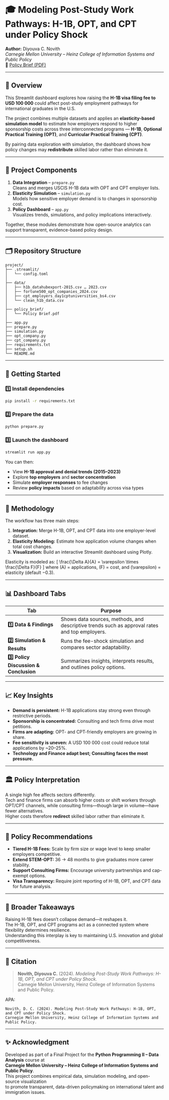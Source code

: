 # 🎓 Modeling Post-Study Work Pathways: H-1B, OPT, and CPT under Policy Shock

**Author:** Diyouva C. Novith  
*Carnegie Mellon University – Heinz College of Information Systems and Public Policy*  
📄 [Policy Brief (PDF)](./policy_brief/Policy%20Brief.pdf)

---

## 🧭 Overview

This Streamlit dashboard explores how raising the **H-1B visa filing fee to USD 100 000** could affect post-study employment pathways for international graduates in the U.S.

The project combines multiple datasets and applies an **elasticity-based simulation model** to estimate how employers respond to higher sponsorship costs across three interconnected programs — **H-1B**, **Optional Practical Training (OPT)**, and **Curricular Practical Training (CPT)**.  

By pairing data exploration with simulation, the dashboard shows how policy changes may **redistribute** skilled labor rather than eliminate it.

---

## 🧩 Project Components

1. **Data Integration** – `prepare.py`  
   Cleans and merges USCIS H-1B data with OPT and CPT employer lists.  
2. **Elasticity Simulation** – `simulation.py`  
   Models how sensitive employer demand is to changes in sponsorship cost.  
3. **Policy Dashboard** – `app.py`  
   Visualizes trends, simulations, and policy implications interactively.

Together, these modules demonstrate how open-source analytics can support transparent, evidence-based policy design.

---

## 🗂️ Repository Structure
```
project/
├── .streamlit/
│   └── config.toml
│
├── data/
│   ├── h1b_datahubexport-2015.csv … 2023.csv
│   ├── fortune500_opt_companies_2024.csv
│   ├── cpt_employers_day1cptuniversities_bs4.csv
│   └── clean_h1b_data.csv
│
├── policy_brief/
│   └── Policy Brief.pdf
│
├── app.py
├── prepare.py
├── simulation.py
├── opt_company.py
├── cpt_company.py
├── requirements.txt
├── setup.sh
└── README.md
```

---

## 🚀 Getting Started

### 1️⃣ Install dependencies
```bash
pip install -r requirements.txt
```

### 2️⃣ Prepare the data
```bash
python prepare.py
```

### 3️⃣ Launch the dashboard
```bash
streamlit run app.py
```

You can then:
- View **H-1B approval and denial trends (2015–2023)**  
- Explore **top employers** and **sector concentration**  
- Simulate **employer responses** to fee changes  
- Review **policy impacts** based on adaptability across visa types  

---

## 🧮 Methodology

The workflow has three main steps:

1. **Integration:** Merge H-1B, OPT, and CPT data into one employer-level dataset.  
2. **Elasticity Modeling:** Estimate how application volume changes when total cost changes.  
3. **Visualization:** Build an interactive Streamlit dashboard using Plotly.

Elasticity is modeled as:
\[
\frac{\Delta A}{A} = \varepsilon \times \frac{\Delta F}{F}
\]
where \(A\) = applications, \(F\) = cost, and \(\varepsilon\) = elasticity (default −0.3).

---

## 📊 Dashboard Tabs

| Tab | Purpose |
|-----|----------|
| **1️⃣ Data & Findings** | Shows data sources, methods, and descriptive trends such as approval rates and top employers. |
| **2️⃣ Simulation & Results** | Runs the fee-shock simulation and compares sector adaptability. |
| **3️⃣ Policy Discussion & Conclusion** | Summarizes insights, interprets results, and outlines policy options. |

---

## 📈 Key Insights

- **Demand is persistent:** H-1B applications stay strong even through restrictive periods.  
- **Sponsorship is concentrated:** Consulting and tech firms drive most petitions.  
- **Firms are adapting:** OPT- and CPT-friendly employers are growing in share.  
- **Fee sensitivity is uneven:** A USD 100 000 cost could reduce total applications by ~20–25%.  
- **Technology and Finance adapt best; Consulting faces the most pressure.**

---

## 🏛️ Policy Interpretation

A single high fee affects sectors differently.  
Tech and finance firms can absorb higher costs or shift workers through OPT/CPT channels, while consulting firms—though large in volume—have fewer alternatives.  
Higher costs therefore **redirect** skilled labor rather than eliminate it.

---

## 🧩 Policy Recommendations

- **Tiered H-1B Fees:** Scale by firm size or wage level to keep smaller employers competitive.  
- **Extend STEM-OPT:** 36 → 48 months to give graduates more career stability.  
- **Support Consulting Firms:** Encourage university partnerships and cap-exempt options.  
- **Visa Transparency:** Require joint reporting of H-1B, OPT, and CPT data for future analysis.

---

## 🧠 Broader Takeaways

Raising H-1B fees doesn’t collapse demand—it reshapes it.  
The H-1B, OPT, and CPT programs act as a connected system where flexibility determines resilience.  
Understanding this interplay is key to maintaining U.S. innovation and global competitiveness.

---

## 🧾 Citation

> **Novith, Diyouva C.** (2024). *Modeling Post-Study Work Pathways: H-1B, OPT, and CPT under Policy Shock.*  
> Carnegie Mellon University, Heinz College of Information Systems and Public Policy.

APA:
```
Novith, D. C. (2024). Modeling Post-Study Work Pathways: H-1B, OPT, and CPT under Policy Shock.  
Carnegie Mellon University, Heinz College of Information Systems and Public Policy.
```

---

## ✨ Acknowledgment

Developed as part of a Final Project for the **Python Programming II – Data Analysis** course at  
**Carnegie Mellon University – Heinz College of Information Systems and Public Policy**.  
This project combines empirical data, simulation modeling, and open-source visualization  
to promote transparent, data-driven policymaking on international talent and immigration issues.